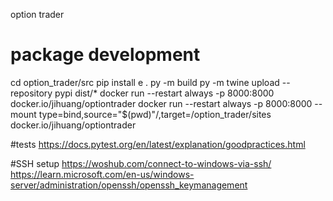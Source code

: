 option trader

# package development
cd option_trader/src
pip install e .
py -m build
py -m twine upload --repository pypi dist/*
docker run --restart always -p 8000:8000 docker.io/jihuang/optiontrader
docker run --restart always -p 8000:8000 --mount type=bind,source="$(pwd)"/,target=/option_trader/sites docker.io/jihuang/optiontrader

#tests
https://docs.pytest.org/en/latest/explanation/goodpractices.html

#SSH setup
https://woshub.com/connect-to-windows-via-ssh/
https://learn.microsoft.com/en-us/windows-server/administration/openssh/openssh_keymanagement
